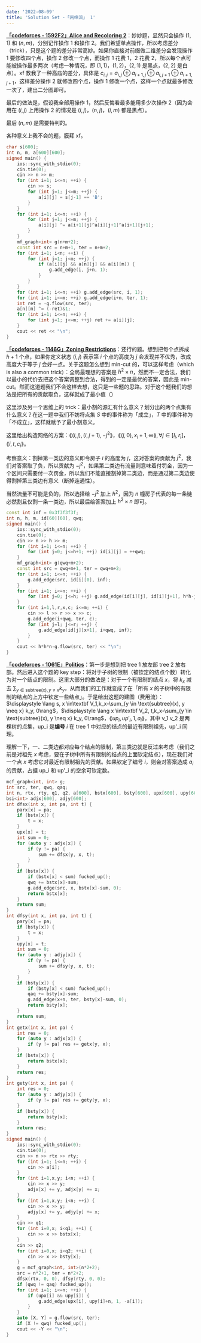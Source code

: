 ```yaml
---
date: '2022-08-09'
title: 'Solution Set -「网络流」 1'
---
```


**[「codeforces - 1592F2」Alice and Recoloring 2](http://codeforces.com/problemset/problem/1592/F2)**：妙妙题，显然只会操作 $(1, 1)$ 和 $(n, m)$，分别记作操作 1 和操作 2。我们希望单点操作，所以考虑差分（trick），只是这个题的差分非常高妙。如果你直接对前缀做二维差分会发现操作 1 要修改四个点，操作 2 修改一个点，而操作 1 花费 $1$，2 花费 $2$，所以每个点可能被操作最多两次（考虑一种情况，即 $(1, 1)$，$(1, 2)$，$(2, 1)$ 是黑点，$(2, 2)$ 是白点）。xf 教我了一种高庙的差分，具体是 $c_{i, j} = a_{i,j} \oplus a_{i+1, j} \oplus a_{i, j+1} \oplus a_{i+1, j+1}$，这样差分操作 2 就修改四个点，操作 1 修改一个点，这样一个点就最多修改一次了，建出二分图即可。

最后的做法是，假设我全部用操作 1，然后反悔看最多能用多少次操作 2（因为会用在 $(i, j)$ 上用操作 2 的情况是 $(i, j)$，$(n, j)$，$(i, m)$ 都是黑点）。

最后 $(n, m)$ 是需要特判的。

各种意义上我不会的题，膜拜 xf。

```cpp
char s[600];
int n, m, a[600][600];
signed main() {
    ios::sync_with_stdio(0);
    cin.tie(0);
    cin >> n >> m;
    for (int i=1; i<=n; ++i) {
        cin >> s;
        for (int j=1; j<=m; ++j) {
            a[i][j] = s[j-1] == 'B';
        }
    }
    for (int i=1; i<=n; ++i) {
        for (int j=1; j<=m; ++j) {
            a[i][j] ^= a[i+1][j]^a[i][j+1]^a[i+1][j+1];
        }
    }
    mf_graph<int> g(n+m+2);
    const int src = n+m+1, ter = n+m+2;
    for (int i=1; i<n; ++i) {
        for (int j=1; j<m; ++j) {
            if (a[i][j] && a[n][j] && a[i][m]) {
                g.add_edge(i, j+n, 1);
            }
        }
    }
    for (int i=1; i<=n; ++i) g.add_edge(src, i, 1);
    for (int i=1; i<=m; ++i) g.add_edge(i+n, ter, 1);
    int ret = -g.flow(src, ter);
    a[n][m] ^= (-ret)&1;
    for (int i=1; i<=n; ++i) {
        for (int j=1; j<=m; ++j) ret += a[i][j];
    }
    cout << ret << "\n";
}
```

**[「codeforces - 1146G」Zoning Restrictions](http://codeforces.com/problemset/problem/1146/G)**：还行的题。想到把每个点拆成 $h+1$ 个点，如果你定义状态 $(i, j)$ 表示第 $i$ 个点的高度为 $j$ 会发现并不优秀，改成高度大于等于 $j$ 会好一点。关于这题怎么想到 min-cut 的，可以这样考虑（which is also a common trick）：全局最理想的答案是 $h^2 \times n$，然而不一定合法，我们以最小的代价去把这个答案调整到合法，得到的一定是最优的答案，因此是 min-cut。然而这道题我们不会这样去想，这只是一些题的思路。对于这个题我们的想法是把所有的贡献取负，这样就成了最小值（）

这里涉及另一个思维上的 trick：最小割的源汇有什么意义？划分出的两个点集有什么意义？在这一题中我们不妨将点集 $S$ 中的事件称为「成立」，$T$ 中的事件称为「不成立」，这样就赋予了最小割意义。

这里给出构造网络的方案：$\lang(i, j), (i, j+1), -j^2\rang$，$\lang (j, 0), x_i+1, \infty \rang, \forall j \in [l_i, r_i]$，$\lang i, t, c_i \rang$。

考察意义：割掉第一类边的意义即令房子 $i$ 的高度为 $j$，这对答案的贡献为 $j^2$，我们对答案取了负，所以贡献为 $-j^2$，如果第二类边有流量则意味着付罚金，因为一个区间只需要付一次罚金，所以我们不能直接割掉第二类边，而是通过第二类边使得割掉第三类边有意义（断掉连通性）。

当然流量不可能是负的，所以选择给 $-j^2$ 加上 $h^2$，因为 $n$ 幢房子代表的每一条链必然割且仅割一条一类边，所以最后给答案加上 $h^2 \times n$ 即可。

```cpp
const int inf = 0x3f3f3f3f;
int n, h, m, id[60][60], qwq;
signed main() {
    ios::sync_with_stdio(0);
    cin.tie(0);
    cin >> n >> h >> m;
    for (int i=1; i<=n; ++i) {
        for (int j=0; j<=h+1; ++j) id[i][j] = ++qwq;
    }
    mf_graph<int> g(qwq+m+2);
    const int src = qwq+m+1, ter = qwq+m+2;
    for (int i=1; i<=n; ++i) {
        g.add_edge(src, id[i][0], inf);
    }
    for (int i=1; i<=n; ++i) {
        for (int j=0; j<=h; ++j) g.add_edge(id[i][j], id[i][j+1], h*h-j*j);
    }
    for (int i=1,l,r,x,c; i<=m; ++i) {
        cin >> l >> r >> x >> c;
        g.add_edge(i+qwq, ter, c);
        for (int j=l; j<=r; ++j) {
            g.add_edge(id[j][x+1], i+qwq, inf);
        }
    }
    cout << h*h*n-g.flow(src, ter) << "\n";
}
```

**[「codeforces - 1061E」Politics](http://codeforces.com/problemset/problem/1061/E)**：第一步是想到把 tree 1 放左部 tree 2 放右部。然后进入这个题的 key step：将对于子树的限制（被钦定的结点个数）转化为对一个结点的限制。这里大部分的做法是：对于一个有限制的结点 $x$，将 $k_x$ 减去 $\displaystyle \sum_{y \in \text{subtree}(x), y \neq x} k_y$，从而我们的工作就变成了在「所有 $x$ 的子树中的有限制的结点的上方中钦定一些结点」。于是给出这题的建图（费用流）：$\displaystyle \lang s, x \in\textbf V_1,k_x-\sum_{y \in \text{subtree}(x), y \neq x} k_y, 0\rang$，$\displaystyle \lang x \in\textbf V_2, t,k_x-\sum_{y \in \text{subtree}(x), y \neq x} k_y, 0\rang$，$\lang up_i, up'_i, 1, a_i\rang$，其中 v_1 v_2 是两棵树的点集，up_i 是**编号** $i$ 在 tree 1 中对应的结点的最近有限制祖先，up'_i 同理。

理解一下，一、二类边都对应每个结点的限制，第三类边就是反过来考虑（我们之前是对祖先 $x$ 考虑，要在子树中所有有限制的结点的上面钦定结点），现在我们对一个点 $x$ 考虑它对最近有限制祖先的贡献。如果钦定了编号 $i$，则会对答案造成 $a_i$ 的贡献，占据 up_i 和 up'_i 的空余可钦定数。

```cpp
mcf_graph<int, int> g;
int src, ter, qwq, qaq;
int n, rtx, rty, q1, q2, a[600], bstx[600], bsty[600], upx[600], upy[600], parx[600], pary[600];
bsi<int> adjx[600], adjy[600];
int dfsx(int x, int pa, int t) {
    parx[x] = pa;
    if (bstx[x]) {
        t = x;
    }
    upx[x] = t;
    int sum = 0;
    for (auto y : adjx[x]) {
        if (y != pa) {
            sum += dfsx(y, x, t);
        }
    }
    if (bstx[x]) {
        if (bstx[x] < sum) fucked_up();
        qwq += bstx[x]-sum;
        g.add_edge(src, x, bstx[x]-sum, 0);
        return bstx[x];
    }
    return sum;
}
int dfsy(int x, int pa, int t) {
    pary[x] = pa;
    if (bsty[x]) {
        t = x;
    }
    upy[x] = t;
    int sum = 0;
    for (auto y : adjy[x]) {
        if (y != pa) {
            sum += dfsy(y, x, t);
        }
    }
    if (bsty[x]) {
        if (bsty[x] < sum) fucked_up();
        qaq += bsty[x]-sum;
        g.add_edge(x+n, ter, bsty[x]-sum, 0);
        return bsty[x];
    }
    return sum;
}
int getx(int x, int pa) {
    int res = 0;
    for (auto y : adjx[x]) {
        if (y != pa) res += getx(y, x);
    }
    if (bstx[x]) {
        return bstx[x];
    }
    return res;
}
int gety(int x, int pa) {
    int res = 0;
    for (auto y : adjy[x]) {
        if (y != pa) res += gety(y, x);
    }
    if (bsty[x]) {
        return bsty[x];
    }
    return res;
}
signed main() {
    ios::sync_with_stdio(0);
    cin.tie(0);
    cin >> n >> rtx >> rty;
    for (int i=1; i<=n; ++i) {
        cin >> a[i];
    }
    for (int i=1,x,y; i<n; ++i) {
        cin >> x >> y;
        adjx[x] += y, adjx[y] += x;
    }
    for (int i=1,x,y; i<n; ++i) {
        cin >> x >> y;
        adjy[x] += y, adjy[y] += x;
    }
    cin >> q1;
    for (int i=0,x; i<q1; ++i) {
        cin >> x >> bstx[x];
    }
    cin >> q2;
    for (int i=0,x; i<q2; ++i) {
        cin >> x >> bsty[x];
    }
    g = mcf_graph<int, int>(n*2+2);
    src = n*2+1, ter = n*2+2;
    dfsx(rtx, 0, 0), dfsy(rty, 0, 0);
    if (qwq != qaq) fucked_up();
    for (int i=1; i<=n; ++i) {
        if (upx[i] && upy[i]) {
            g.add_edge(upx[i], upy[i]+n, 1, -a[i]);
        }
    }
    auto [X, Y] = g.flow(src, ter);
    if (X != qwq) fucked_up();
    cout << -Y << "\n";
}
```